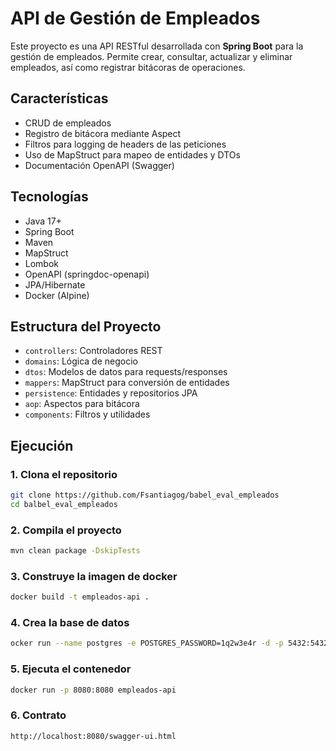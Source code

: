 # API de Gestión de Empleados

Este proyecto es una API RESTful desarrollada con **Spring Boot** para la gestión de empleados. Permite crear, consultar, actualizar y eliminar empleados, así como registrar bitácoras de operaciones.

## Características

- CRUD de empleados
- Registro de bitácora mediante Aspect
- Filtros para logging de headers de las peticiones
- Uso de MapStruct para mapeo de entidades y DTOs
- Documentación OpenAPI (Swagger)

## Tecnologías

- Java 17+
- Spring Boot
- Maven
- MapStruct
- Lombok
- OpenAPI (springdoc-openapi)
- JPA/Hibernate
- Docker (Alpine)

## Estructura del Proyecto

- `controllers`: Controladores REST
- `domains`: Lógica de negocio
- `dtos`: Modelos de datos para requests/responses
- `mappers`: MapStruct para conversión de entidades
- `persistence`: Entidades y repositorios JPA
- `aop`: Aspectos para bitácora
- `components`: Filtros y utilidades

## Ejecución

### 1. Clona el repositorio

```bash
git clone https://github.com/Fsantiagog/babel_eval_empleados
cd balbel_eval_empleados
```

### 2. Compila el proyecto

```bash
mvn clean package -DskipTests
```

### 3. Construye la imagen de docker

```bash
docker build -t empleados-api .
```

### 4. Crea la base de datos

```bash
ocker run --name postgres -e POSTGRES_PASSWORD=1q2w3e4r -d -p 5432:5432 postgres
```

### 5. Ejecuta el contenedor

```bash
docker run -p 8080:8080 empleados-api
```

### 6. Contrato

```bash
http://localhost:8080/swagger-ui.html
```

